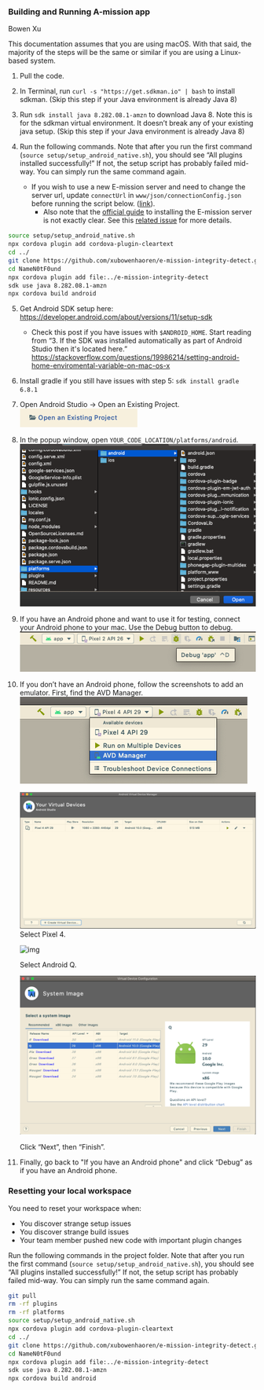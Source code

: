 ### Building and Running A-mission app

Bowen Xu

This documentation assumes that you are using macOS. With that said, the majority of the steps will be the same or similar if you are using a Linux-based system. 

1. Pull the code. 
2. In Terminal, run `curl -s "https://get.sdkman.io" | bash` to install sdkman. (Skip this step if your Java environment is already Java 8)
3. Run `sdk install java 8.282.08.1-amzn` to download Java 8. Note this is for the sdkman virtual environment. It doesn’t break any of your existing java setup.  (Skip this step if your Java environment is already Java 8)

4. Run the following commands. Note that after you run the first command (`source setup/setup_android_native.sh`), you should see “All plugins installed successfully!” If not, the setup script has probably failed mid-way. You can simply run the same command again.
   - If you wish to use a new E-mission server and need to change the server url, update `connectUrl` in `www/json/connectionConfig.json` before running the script below. ([link](https://github.com/xubowenhaoren/A-Mission/blob/main/www/json/connectionConfig.json#L2)). 
     - Also note that the [official guide](https://github.com/e-mission/e-mission-docker#quick-start-installation-instructions) to installing the E-mission server is not exactly clear. See this [related issue](https://github.com/e-mission/e-mission-docs/issues/619#issuecomment-783986767) for more details. 

```bash
source setup/setup_android_native.sh
npx cordova plugin add cordova-plugin-cleartext
cd ../
git clone https://github.com/xubowenhaoren/e-mission-integrity-detect.git
cd NameN0tF0und
npx cordova plugin add file:../e-mission-integrity-detect
sdk use java 8.282.08.1-amzn
npx cordova build android
```

5. Get Android SDK setup here: https://developer.android.com/about/versions/11/setup-sdk 
   - Check this post if you have issues with `$ANDROID_HOME`. Start reading from “3. If the SDK was installed automatically as part of Android Studio then it's located here.” https://stackoverflow.com/questions/19986214/setting-android-home-enviromental-variable-on-mac-os-x 
6. Install gradle if you still have issues with step 5: `sdk install gradle 6.8.1`

7. Open Android Studio -> Open an Existing Project.
   ![img](open_existing_project.png)

8. In the popup window, open `YOUR_CODE_LOCATION/platforms/android`. 
   ![img](platforms_android.png)
9. If you have an Android phone and want to use it for testing, connect your Android phone to your mac. Use the Debug button to debug. 
   ![img](_oTJ39E5wmvnT2tC5rP04BX0PEi-2zDY8aAhqaJKUJ_EzBHWEAKofXPlCig8_jX6u3E5mEM8uqMglVXnzn4PF-Lkvw2n_9F9x_MnddE1Rvr0qLMLJrCaD4PCMU3uZcaDYR8gYQZ0.png)

10. If you don’t have an Android phone, follow the screenshots to add an emulator. First, find the AVD Manager.
    ![img](AKTO5bcAJ9vLEb89DVaq7Gsa2-_VSXQnhRvCrq0zDZ4RfNN3j4KPT_fH7s1eKmof50GTVR4w9x-asTgbMCSPcjmtrl450jogToH4Egp0d2Mbv5PFxrtsSlPis6z-4LwsrkDhSxvc.png)

    ![img](4w9XynL56WpJst1VJH6m4l_dKzGGmKcchtqB5ZmacXnJ-VYD4c0JD6E9VsBYkUUqwGt_9mFAdiKtX4YO4hjgZGBCpl00FRZ606btavsnZQcom_2FzhdrpvimvJBCpSBs6gqFADrz.png)
    Select Pixel 4. 

    ![img](https://lh5.googleusercontent.com/y9n2hZjlVOQZ1CU1EhlHNdng4u4byH6aEASuweauGVZIh-49EazzkMibiVCD2QwDn8tcSxMEdWSwlsT2HvmQzNmwzrsvMnPJ-e0VBQpIAt_k13phFIA64_ZxifdIMumuF3GT0867)

    Select Android Q. 

    ![img](qbk0McaPaKy1C103Z1aTnC-_Xt2CcwpYLsIf0C7zID-bF3gLaSnQMTJfh5IplcxEIgYEXmtFDXqvZo_iPUesmUn6b7B1l1OaIsVl9rG6xYvg7fEEvSLSWe4cAfxQLFIJAidvJj5T.png)

     Click “Next”, then “Finish”. 

11. Finally, go back to "If you have an Android phone" and click “Debug” as if you have an Android phone. 



### Resetting your local workspace

You need to reset your workspace when:

- You discover strange setup issues
- You discover strange build issues
- Your team member pushed new code with important plugin changes

Run the following commands in the project folder. Note that after you run the first command (`source setup/setup_android_native.sh`), you should see “All plugins installed successfully!” If not, the setup script has probably failed mid-way. You can simply run the same command again.

```bash
git pull
rm -rf plugins
rm -rf platforms
source setup/setup_android_native.sh
npx cordova plugin add cordova-plugin-cleartext
cd ../
git clone https://github.com/xubowenhaoren/e-mission-integrity-detect.git
cd NameN0tF0und
npx cordova plugin add file:../e-mission-integrity-detect
sdk use java 8.282.08.1-amzn
npx cordova build android
```

